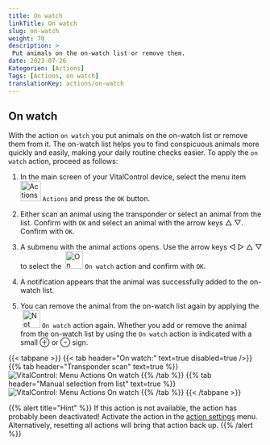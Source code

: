 ```yaml
---
title: On watch
linkTitle: On watch
slug: on-watch
weight: 70
description: >
 Put animals on the on-watch list or remove them.
date: 2023-07-26
Kategorien: [Actions]
Tags: [Actions, on watch]
translationKey: actions/on-watch
---
```


## On watch

With the action `on watch` you put animals on the on-watch list or remove them from it. The on-watch list helps you to find conspicuous animals more quickly and easily, making your daily routine checks easier. To apply the `on watch` action, proceed as follows:

1. In the main screen of your VitalControl device, select the menu item &nbsp;<img src="/icons/actions.svg" width="40" align="bottom" alt="Actions" /> `Actions` and press the `OK` button.

2. Either scan an animal using the transponder or select an animal from the list. Confirm with `OK` and select an animal with the arrow keys △ ▽. Confirm with `OK`.

3. A submenu with the animal actions opens. Use the arrow keys ◁ ▷ △ ▽ to select the &nbsp;<img src="/icons/actions/on-watch.svg" width="35" align="bottom" alt="On watch" /> `On watch` action and confirm with `OK`.

4. A notification appears that the animal was successfully added to the on-watch list.

5. You can remove the animal from the on-watch list again by applying the &nbsp;<img src="/icons/actions/on-watch-minus.svg" width="35" align="bottom" alt="Not on watch" />  `On watch` action again. Whether you add or remove the animal from the on-watch list by using the `On watch` action is indicated with a small ⊕ or ⊖ sign.

{{< tabpane >}}
{{< tab header="On watch:" text=true disabled=true />}}
{{% tab header="Transponder scan" text=true %}}
 ![VitalControl: Menu Actions On watch](../images/onwatch-scan.png "On watch")
{{% /tab %}}
{{% tab header="Manual selection from list" text=true %}}
 ![VitalControl: Menu Actions On watch](../images/onwatch.png "On watch")
{{% /tab %}}
{{< /tabpane >}}

{{% alert title="Hint" %}}
If this action is not available, the action has probably been deactivated! Activate the action in the [action settings](../settings/) menu. Alternatively, resetting all actions will bring that action back up.
{{% /alert %}}
